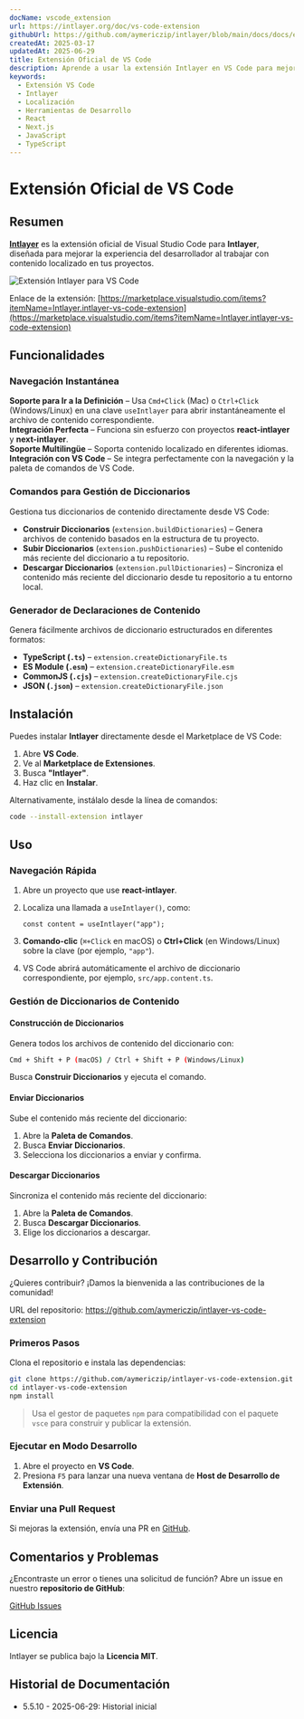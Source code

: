 ```yaml
---
docName: vscode_extension
url: https://intlayer.org/doc/vs-code-extension
githubUrl: https://github.com/aymericzip/intlayer/blob/main/docs/docs/es/vs_code_extension.md
createdAt: 2025-03-17
updatedAt: 2025-06-29
title: Extensión Oficial de VS Code
description: Aprende a usar la extensión Intlayer en VS Code para mejorar tu flujo de trabajo de desarrollo. Navega rápidamente entre contenido localizado y gestiona tus diccionarios de manera eficiente.
keywords:
  - Extensión VS Code
  - Intlayer
  - Localización
  - Herramientas de Desarrollo
  - React
  - Next.js
  - JavaScript
  - TypeScript
---
```


# Extensión Oficial de VS Code

## Resumen

[**Intlayer**](https://marketplace.visualstudio.com/items?itemName=Intlayer.intlayer-vs-code-extension) es la extensión oficial de Visual Studio Code para **Intlayer**, diseñada para mejorar la experiencia del desarrollador al trabajar con contenido localizado en tus proyectos.

![Extensión Intlayer para VS Code](https://github.com/aymericzip/intlayer/blob/main/docs/assets/vs_code_extension_demo.gif)

Enlace de la extensión: [https://marketplace.visualstudio.com/items?itemName=Intlayer.intlayer-vs-code-extension](https://marketplace.visualstudio.com/items?itemName=Intlayer.intlayer-vs-code-extension)

## Funcionalidades

### Navegación Instantánea

**Soporte para Ir a la Definición** – Usa `Cmd+Click` (Mac) o `Ctrl+Click` (Windows/Linux) en una clave `useIntlayer` para abrir instantáneamente el archivo de contenido correspondiente.  
**Integración Perfecta** – Funciona sin esfuerzo con proyectos **react-intlayer** y **next-intlayer**.  
**Soporte Multilingüe** – Soporta contenido localizado en diferentes idiomas.  
**Integración con VS Code** – Se integra perfectamente con la navegación y la paleta de comandos de VS Code.

### Comandos para Gestión de Diccionarios

Gestiona tus diccionarios de contenido directamente desde VS Code:

- **Construir Diccionarios** (`extension.buildDictionaries`) – Genera archivos de contenido basados en la estructura de tu proyecto.
- **Subir Diccionarios** (`extension.pushDictionaries`) – Sube el contenido más reciente del diccionario a tu repositorio.
- **Descargar Diccionarios** (`extension.pullDictionaries`) – Sincroniza el contenido más reciente del diccionario desde tu repositorio a tu entorno local.

### Generador de Declaraciones de Contenido

Genera fácilmente archivos de diccionario estructurados en diferentes formatos:

- **TypeScript (`.ts`)** – `extension.createDictionaryFile.ts`
- **ES Module (`.esm`)** – `extension.createDictionaryFile.esm`
- **CommonJS (`.cjs`)** – `extension.createDictionaryFile.cjs`
- **JSON (`.json`)** – `extension.createDictionaryFile.json`

## Instalación

Puedes instalar **Intlayer** directamente desde el Marketplace de VS Code:

1. Abre **VS Code**.
2. Ve al **Marketplace de Extensiones**.
3. Busca **"Intlayer"**.
4. Haz clic en **Instalar**.

Alternativamente, instálalo desde la línea de comandos:

```sh
code --install-extension intlayer
```

## Uso

### Navegación Rápida

1. Abre un proyecto que use **react-intlayer**.
2. Localiza una llamada a `useIntlayer()`, como:

   ```tsx
   const content = useIntlayer("app");
   ```

3. **Comando-clic** (`⌘+Click` en macOS) o **Ctrl+Click** (en Windows/Linux) sobre la clave (por ejemplo, `"app"`).
4. VS Code abrirá automáticamente el archivo de diccionario correspondiente, por ejemplo, `src/app.content.ts`.

### Gestión de Diccionarios de Contenido

#### Construcción de Diccionarios

Genera todos los archivos de contenido del diccionario con:

```sh
Cmd + Shift + P (macOS) / Ctrl + Shift + P (Windows/Linux)
```

Busca **Construir Diccionarios** y ejecuta el comando.

#### Enviar Diccionarios

Sube el contenido más reciente del diccionario:

1. Abre la **Paleta de Comandos**.
2. Busca **Enviar Diccionarios**.
3. Selecciona los diccionarios a enviar y confirma.

#### Descargar Diccionarios

Sincroniza el contenido más reciente del diccionario:

1. Abre la **Paleta de Comandos**.
2. Busca **Descargar Diccionarios**.
3. Elige los diccionarios a descargar.

## Desarrollo y Contribución

¿Quieres contribuir? ¡Damos la bienvenida a las contribuciones de la comunidad!

URL del repositorio: https://github.com/aymericzip/intlayer-vs-code-extension

### Primeros Pasos

Clona el repositorio e instala las dependencias:

```sh
git clone https://github.com/aymericzip/intlayer-vs-code-extension.git
cd intlayer-vs-code-extension
npm install
```

> Usa el gestor de paquetes `npm` para compatibilidad con el paquete `vsce` para construir y publicar la extensión.

### Ejecutar en Modo Desarrollo

1. Abre el proyecto en **VS Code**.
2. Presiona `F5` para lanzar una nueva ventana de **Host de Desarrollo de Extensión**.

### Enviar una Pull Request

Si mejoras la extensión, envía una PR en [GitHub](https://github.com/aymericzip/intlayer-vs-code-extension).

## Comentarios y Problemas

¿Encontraste un error o tienes una solicitud de función? Abre un issue en nuestro **repositorio de GitHub**:

[GitHub Issues](https://github.com/aymericzip/intlayer-vs-code-extension/issues)

## Licencia

Intlayer se publica bajo la **Licencia MIT**.

## Historial de Documentación

- 5.5.10 - 2025-06-29: Historial inicial
